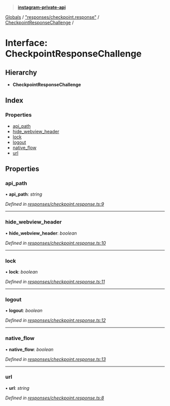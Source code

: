 > **[instagram-private-api](../README.md)**

[Globals](../README.md) / ["responses/checkpoint.response"](../modules/_responses_checkpoint_response_.md) / [CheckpointResponseChallenge](_responses_checkpoint_response_.checkpointresponsechallenge.md) /

# Interface: CheckpointResponseChallenge

## Hierarchy

- **CheckpointResponseChallenge**

## Index

### Properties

- [api_path](_responses_checkpoint_response_.checkpointresponsechallenge.md#api_path)
- [hide_webview_header](_responses_checkpoint_response_.checkpointresponsechallenge.md#hide_webview_header)
- [lock](_responses_checkpoint_response_.checkpointresponsechallenge.md#lock)
- [logout](_responses_checkpoint_response_.checkpointresponsechallenge.md#logout)
- [native_flow](_responses_checkpoint_response_.checkpointresponsechallenge.md#native_flow)
- [url](_responses_checkpoint_response_.checkpointresponsechallenge.md#url)

## Properties

### api_path

• **api_path**: _string_

_Defined in [responses/checkpoint.response.ts:9](https://github.com/realinstadude/instagram-private-api/blob/4ae8fec/src/responses/checkpoint.response.ts#L9)_

---

### hide_webview_header

• **hide_webview_header**: _boolean_

_Defined in [responses/checkpoint.response.ts:10](https://github.com/realinstadude/instagram-private-api/blob/4ae8fec/src/responses/checkpoint.response.ts#L10)_

---

### lock

• **lock**: _boolean_

_Defined in [responses/checkpoint.response.ts:11](https://github.com/realinstadude/instagram-private-api/blob/4ae8fec/src/responses/checkpoint.response.ts#L11)_

---

### logout

• **logout**: _boolean_

_Defined in [responses/checkpoint.response.ts:12](https://github.com/realinstadude/instagram-private-api/blob/4ae8fec/src/responses/checkpoint.response.ts#L12)_

---

### native_flow

• **native_flow**: _boolean_

_Defined in [responses/checkpoint.response.ts:13](https://github.com/realinstadude/instagram-private-api/blob/4ae8fec/src/responses/checkpoint.response.ts#L13)_

---

### url

• **url**: _string_

_Defined in [responses/checkpoint.response.ts:8](https://github.com/realinstadude/instagram-private-api/blob/4ae8fec/src/responses/checkpoint.response.ts#L8)_
